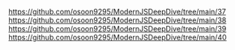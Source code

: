 https://github.com/osoon9295/ModernJSDeepDive/tree/main/37  
https://github.com/osoon9295/ModernJSDeepDive/tree/main/38  
https://github.com/osoon9295/ModernJSDeepDive/tree/main/39  
https://github.com/osoon9295/ModernJSDeepDive/tree/main/40  
